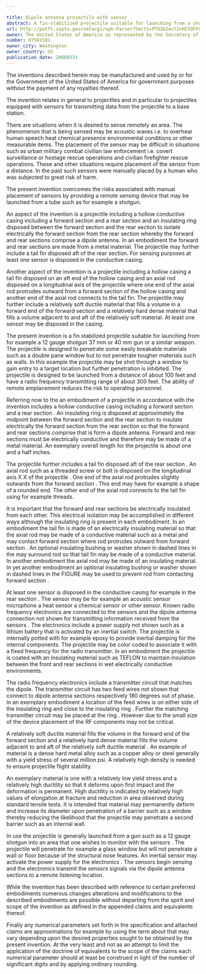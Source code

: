 ```yaml
---

title: Dipole antenna projectile with sensor
abstract: A fin-stabilized projectile suitable for launching from a shotgun or similar weapon. The projectile may penetrate easily breakable materials but will not penetrate tougher materials. The projectile may be shot through an easily breakable surface to gain entry to a target location, but further penetration is inhibited. The projectile is equipped with an on board sensor. The halves of the projectile casing form a dipole antenna for transmitting information gathered by the on board sensor.
url: http://patft.uspto.gov/netacgi/nph-Parser?Sect1=PTO2&Sect2=HITOFF&p=1&u=%2Fnetahtml%2FPTO%2Fsearch-adv.htm&r=1&f=G&l=50&d=PALL&S1=07581501&OS=07581501&RS=07581501
owner: The United States of America as represented by the Secretary of the Navy
number: 07581501
owner_city: Washington
owner_country: US
publication_date: 20060531
---
```

The inventions described herein may be manufactured and used by or for the Government of the United States of America for government purposes without the payment of any royalties thereof.

The invention relates in general to projectiles and in particular to projectiles equipped with sensors for transmitting data from the projectile to a base station.

There are situations when it is desired to sense remotely an area. The phenomenon that is being sensed may be acoustic waves i.e. to overhear human speech heat chemical presence environmental conditions or other measurable items. The placement of the sensor may be difficult in situations such as urban military combat civilian law enforcement i.e. covert surveillance or hostage rescue operations and civilian firefighter rescue operations. These and other situations require placement of the sensor from a distance. In the past such sensors were manually placed by a human who was subjected to great risk of harm.

The present invention overcomes the risks associated with manual placement of sensors by providing a remote sensing device that may be launched from a tube such as for example a shotgun.

An aspect of the invention is a projectile including a hollow conductive casing including a forward section and a rear section and an insulating ring disposed between the forward section and the rear section to isolate electrically the forward section from the rear section whereby the forward and rear sections comprise a dipole antenna. In an embodiment the forward and rear sections are made from a metal material. The projectile may further include a tail fin disposed aft of the rear section. For sensing purposes at least one sensor is disposed in the conductive casing.

Another aspect of the invention is a projectile including a hollow casing a tail fin disposed on an aft end of the hollow casing and an axial rod disposed on a longitudinal axis of the projectile where one end of the axial rod protrudes outward from a forward section of the hollow casing and another end of the axial rod connects to the tail fin. The projectile may further include a relatively soft ductile material that fills a volume in a forward end of the forward section and a relatively hard dense material that fills a volume adjacent to and aft of the relatively soft material. At least one sensor may be disposed in the casing.

The present invention is a fin stabilized projectile suitable for launching from for example a 12 gauge shotgun 37 mm or 40 mm gun or a similar weapon. The projectile is designed to penetrate some easily breakable materials such as a double pane window but to not penetrate tougher materials such as walls. In this example the projectile may be shot through a window to gain entry to a target location but further penetration is inhibited. The projectile is designed to be launched from a distance of about 100 feet and have a radio frequency transmitting range of about 300 feet. The ability of remote emplacement reduces the risk to operating personnel.

Referring now to the an embodiment of a projectile in accordance with the invention includes a hollow conductive casing including a forward section and a rear section . An insulating ring is disposed at approximately the midpoint between the forward section and the rear section to insulate electrically the forward section from the rear section so that the forward and rear sections comprise that is form a dipole antenna. Forward and rear sections must be electrically conductive and therefore may be made of a metal material. An exemplary overall length for the projectile is about one and a half inches.

The projectile further includes a tail fin disposed aft of the rear section . An axial rod such as a threaded screw or bolt is disposed on the longitudinal axis X X of the projectile . One end of the axial rod protrudes slightly outwards from the forward section . This end may have for example a shape of a rounded end. The other end of the axial rod connects to the tail fin using for example threads.

It is important that the forward and rear sections be electrically insulated from each other. This electrical isolation may be accomplished in different ways although the insulating ring is present in each embodiment. In an embodiment the tail fin is made of an electrically insulating material so that the axial rod may be made of a conductive material such as a metal and may contact forward section where rod protrudes outward from forward section . An optional insulating bushing or washer shown in dashed lines in the may surround rod so that tail fin may be made of a conductive material. In another embodiment the axial rod may be made of an insulating material. In yet another embodiment an optional insulating bushing or washer shown in dashed lines in the FIGURE may be used to prevent rod from contacting forward section .

At least one sensor is disposed in the conductive casing for example in the rear section . The sensor may be for example an acoustic sensor microphone a heat sensor a chemical sensor or other sensor. Known radio frequency electronics are connected to the sensors and the dipole antenna connection not shown for transmitting information received from the sensors . The electronics include a power supply not shown such as a lithium battery that is activated by an inertial switch. The projectile is internally potted with for example epoxy to provide inertial damping for the internal components. The projectile may be color coded to associate it with a fixed frequency for the radio transmitter. In an embodiment the projectile is coated with an insulating material such as TEFLON to maintain insulation between the front and rear sections in wet electrically conductive environments.

The radio frequency electronics include a transmitter circuit that matches the dipole. The transmitter circuit has two feed wires not shown that connect to dipole antenna sections respectively 180 degrees out of phase. In an exemplary embodiment a location of the feed wires is on either side of the insulating ring and close to the insulating ring . Further the matching transmitter circuit may be placed at the ring . However due to the small size of the device placement of the RF components may not be critical.

A relatively soft ductile material fills the volume in the forward end of the forward section and a relatively hard dense material fills the volume adjacent to and aft of the relatively soft ductile material . An example of material is a dense hard metal alloy such as a copper alloy or steel generally with a yield stress of several million psi. A relatively high density is needed to ensure projectile flight stability.

An exemplary material is one with a relatively low yield stress and a relatively high ductility so that it deforms upon first impact and the deformation is permanent. High ductility is indicated by relatively high values of elongation at fracture and reduction in area observed during standard tensile tests. It is intended that material may permanently deform and increase its diameter upon penetration of a barrier such as a window thereby reducing the likelihood that the projectile may penetrate a second barrier such as an internal wall.

In use the projectile is generally launched from a gun such as a 12 gauge shotgun into an area that one wishes to monitor with the sensors . The projectile will penetrate for example a glass window but will not penetrate a wall or floor because of the structural nose features. An inertial sensor may activate the power supply for the electronics . The sensors begin sensing and the electronics transmit the sensors signals via the dipole antenna sections to a remote listening location.

While the invention has been described with reference to certain preferred embodiments numerous changes alterations and modifications to the described embodiments are possible without departing from the spirit and scope of the invention as defined in the appended claims and equivalents thereof.

Finally any numerical parameters set forth in the specification and attached claims are approximations for example by using the term about that may vary depending upon the desired properties sought to be obtained by the present invention. At the very least and not as an attempt to limit the application of the doctrine of equivalents to the scope of the claims each numerical parameter should at least be construed in light of the number of significant digits and by applying ordinary rounding.

